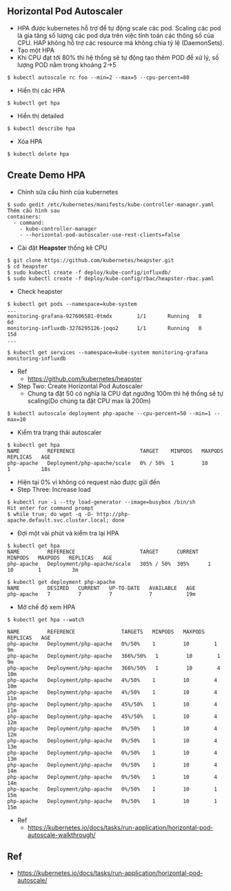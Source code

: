 ## Horizontal Pod Autoscaler
* HPA được kubernetes hỗ trợ để tự động scale các pod. Scaling các pod là gia tăng số lượng các pod dựa trên việc tính toán các thông số của CPU. HAP không hỗ trợ các resource mà không chia tỷ lệ (DaemonSets).
* Tạo một HPA
 * Khi CPU đạt tới 80% thì hệ thống sẽ tự động tạo thêm POD để xử lý, số lượng POD nằm trong khoảng 2->5
```
$ kubectl autoscale rc foo --min=2 --max=5 --cpu-percent=80
```
* Hiển thị các HPA
```
$ kubectl get hpa
```
* Hiển thị detailed
```
$ kubectl describe hpa
```
* Xóa HPA
```
$ kubectl delete hpa
```
## Create Demo HPA
* Chỉnh sửa cấu hình của kubernetes
```
$ sudo gedit /etc/kubernetes/manifests/kube-controller-manager.yaml
Thêm cấu hình sau
containers:
  - command:
    - kube-controller-manager
    - --horizontal-pod-autoscaler-use-rest-clients=false
```
* Cài đặt **Heapster** thống kê CPU
```
$ git clone https://github.com/kubernetes/heapster.git
$ cd heapster
$ sudo kubectl create -f deploy/kube-config/influxdb/
$ sudo kubectl create -f deploy/kube-config/rbac/heapster-rbac.yaml
```
* Check heapster
```
$ kubectl get pods --namespace=kube-system
...
monitoring-grafana-927606581-0tmdx        1/1       Running   0          6d
monitoring-influxdb-3276295126-joqo2      1/1       Running   0          15d
...

$ kubectl get services --namespace=kube-system monitoring-grafana monitoring-influxdb
```
* Ref
  + https://github.com/kubernetes/heapster
* Step Two: Create Horizontal Pod Autoscaler
  + Chung ta đặt 50 có nghĩa là CPU đạt ngưỡng 100m thì hệ thống sẽ tự scaling(Do chúng ta đặt CPU max là 200m)
```
$ kubectl autoscale deployment php-apache --cpu-percent=50 --min=1 --max=10
```
* Kiểm tra trạng thái autoscaler
```
$ kubectl get hpa
NAME         REFERENCE                     TARGET    MINPODS   MAXPODS   REPLICAS   AGE
php-apache   Deployment/php-apache/scale   0% / 50%  1         10        1          18s
```
* Hiện tại 0% vì không có request nào được gửi đến
* Step Three: Increase load
```
$ kubectl run -i --tty load-generator --image=busybox /bin/sh
Hit enter for command prompt
$ while true; do wget -q -O- http://php-apache.default.svc.cluster.local; done
```
* Đợi một vài phút và kiểm tra lại HPA
```
$ kubectl get hpa
NAME         REFERENCE                     TARGET      CURRENT   MINPODS   MAXPODS   REPLICAS   AGE
php-apache   Deployment/php-apache/scale   305% / 50%  305%      1         10        1          3m

$ kubectl get deployment php-apache
NAME         DESIRED   CURRENT   UP-TO-DATE   AVAILABLE   AGE
php-apache   7         7         7            7           19m
```
* Mở chế độ xem HPA
```
$ kubectl get hpa --watch

NAME         REFERENCE               TARGETS   MINPODS   MAXPODS   REPLICAS   AGE
php-apache   Deployment/php-apache   0%/50%    1         10        1          9m
php-apache   Deployment/php-apache   366%/50%   1         10        1         9m
php-apache   Deployment/php-apache   366%/50%   1         10        4         10m
php-apache   Deployment/php-apache   4%/50%    1         10        4         10m
php-apache   Deployment/php-apache   4%/50%    1         10        4         11m
php-apache   Deployment/php-apache   45%/50%   1         10        4         11m
php-apache   Deployment/php-apache   45%/50%   1         10        4         12m
php-apache   Deployment/php-apache   0%/50%    1         10        4         12m
php-apache   Deployment/php-apache   0%/50%    1         10        4         13m
php-apache   Deployment/php-apache   0%/50%    1         10        4         13m
php-apache   Deployment/php-apache   0%/50%    1         10        4         14m
php-apache   Deployment/php-apache   0%/50%    1         10        4         14m
php-apache   Deployment/php-apache   0%/50%    1         10        1         15m
php-apache   Deployment/php-apache   0%/50%    1         10        1         15m
```
* Ref
  + https://kubernetes.io/docs/tasks/run-application/horizontal-pod-autoscale-walkthrough/
## Ref
* https://kubernetes.io/docs/tasks/run-application/horizontal-pod-autoscale/